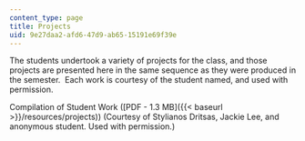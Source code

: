 ```yaml
---
content_type: page
title: Projects
uid: 9e27daa2-afd6-47d9-ab65-15191e69f39e
---
```


The students undertook a variety of projects for the class, and those projects are presented here in the same sequence as they were produced in the semester.  Each work is courtesy of the student named, and used with permission.

Compilation of Student Work ([PDF - 1.3 MB]({{< baseurl >}}/resources/projects)) (Courtesy of Stylianos Dritsas, Jackie Lee, and anonymous student. Used with permission.)